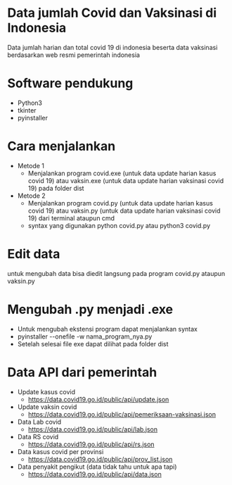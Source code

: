 # Data jumlah Covid dan Vaksinasi di Indonesia
Data jumlah harian dan total covid 19 di indonesia beserta data vaksinasi berdasarkan web resmi pemerintah indonesia

# Software pendukung
- Python3
- tkinter
- pyinstaller

# Cara menjalankan
- Metode 1
  - Menjalankan program covid.exe (untuk data update harian kasus covid 19) atau vaksin.exe (untuk data update harian vaksinasi covid 19) pada folder dist
- Metode 2 
  - Menjalankan program covid.py (untuk data update harian kasus covid 19) atau vaksin.py (untuk data update harian vaksinasi covid 19) dari terminal ataupun cmd
  - syntax yang digunakan python covid.py atau python3 covid.py

# Edit data 
untuk mengubah data bisa diedit langsung pada program covid.py ataupun vaksin.py

# Mengubah .py menjadi .exe
- Untuk mengubah ekstensi program dapat menjalankan syntax 
- pyinstaller --onefile -w nama_program_nya.py
- Setelah selesai file exe dapat dilihat pada folder dist

# Data API dari pemerintah
- Update kasus covid
  - https://data.covid19.go.id/public/api/update.json
- Update vaksin covid
  - https://data.covid19.go.id/public/api/pemeriksaan-vaksinasi.json
- Data Lab covid
  - https://data.covid19.go.id/public/api/lab.json
- Data RS covid
  - https://data.covid19.go.id/public/api/rs.json
- Data kasus covid per provinsi
  - https://data.covid19.go.id/public/api/prov_list.json
- Data penyakit pengikut (data tidak tahu untuk apa tapi)
  - https://data.covid19.go.id/public/api/data.json
